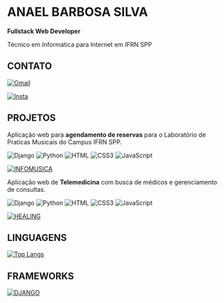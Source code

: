 # ANAEL BARBOSA SILVA

**Fullstack Web Developer** 

Técnico em Informática para Internet em IFRN SPP

## CONTATO

[![Gmail](https://img.shields.io/badge/-anael.noki@gmail.com-0d1117?style=for-the-badge&logo=gmail&logoColor)](mailto:anael.noki@gmail.com)

[![Insta](https://img.shields.io/badge/-@nokixty-0d1117?style=for-the-badge&logo=instagram&logoColor)](https://instagram.com/nokixty)

## PROJETOS

Aplicação web para **agendamento de reservas** para o Laboratório de Praticas Musicais do Campus IFRN SPP.

![Django](https://img.shields.io/badge/-Django-0d1117?style=for-the-badge&logo=Django&logoColor=brightgreen)
![Python](https://img.shields.io/badge/-Python-0d1117?style=for-the-badge&logo=Python&logoColor)
![HTML](https://img.shields.io/badge/-HTML5-0d1117?style=for-the-badge&logo=html5&logoColor) 
![CSS3](https://img.shields.io/badge/-CSS3-0d1117?style=for-the-badge&logo=css3&logoColor=blue) 
![JavaScript](https://img.shields.io/badge/-JavaScript-0d1117?style=for-the-badge&logo=javascript&logoColor) 

[![INFOMUSICA](https://github-readme-stats.vercel.app/api/pin/?username=dvanael&repo=infomusica&theme=github_dark_dimmed&border_radius=0)](https://github.com/dvanael/infomusica)

Aplicação web de **Telemedicina** com busca de médicos e gerenciamento de consultas.

![Django](https://img.shields.io/badge/-Django-0d1117?style=for-the-badge&logo=Django&logoColor=brightgreen)
![Python](https://img.shields.io/badge/-Python-0d1117?style=for-the-badge&logo=Python&logoColor)
![HTML](https://img.shields.io/badge/-HTML5-0d1117?style=for-the-badge&logo=html5&logoColor) 
![CSS3](https://img.shields.io/badge/-CSS3-0d1117?style=for-the-badge&logo=css3&logoColor=blue) 
![JavaScript](https://img.shields.io/badge/-JavaScript-0d1117?style=for-the-badge&logo=javascript&logoColor) 

[![HEALING](https://github-readme-stats.vercel.app/api/pin/?username=dvanael&repo=healing&theme=github_dark_dimmed&border_radius=0)](https://github.com/dvanael/healing)

## LINGUAGENS

[![Top Langs](https://github-readme-stats.vercel.app/api/top-langs/?username=dvanael&layout=pie&theme=github_dark_dimmed&border_radius=0)](https://github.com/dvanael)

## FRAMEWORKS 

[![DJANGO](https://github-readme-stats.vercel.app/api/pin/?username=django&repo=django&theme=github_dark_dimmed&border_radius=0)](https://github.com/dvanael/infomusica)
